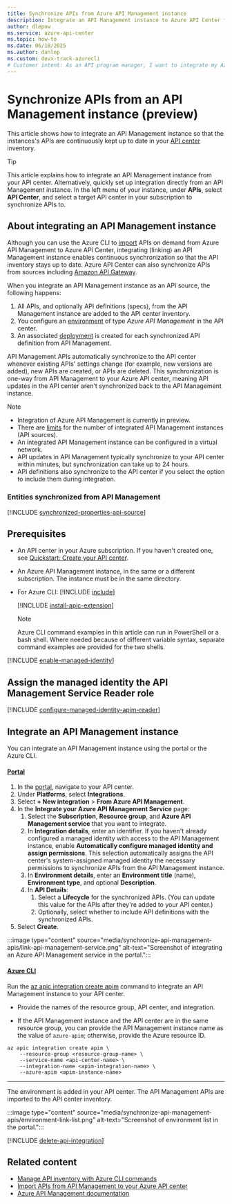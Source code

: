 ```yaml
---
title: Synchronize APIs from Azure API Management instance
description: Integrate an API Management instance to Azure API Center for automatic synchronization of APIs to the inventory.
author: dlepow
ms.service: azure-api-center
ms.topic: how-to
ms.date: 06/18/2025
ms.author: danlep 
ms.custom: devx-track-azurecli
# Customer intent: As an API program manager, I want to integrate my Azure API Management instance with my API center and synchronize API Management APIs to my inventory.
---
```


# Synchronize APIs from an API Management instance (preview)

This article shows how to integrate an API Management instance so that the instances's APIs are continuously kept up to date in your [API center](overview.md) inventory. 

> [!TIP]
> This article explains how to integrate an API Management instance from your API center. Alternatively, quickly set up integration directly from an API Management instance. In the left menu of your instance, under **APIs**, select **API Center**, and select a target API center in your subscription to synchronize APIs to.

## About integrating an API Management instance

Although you can use the Azure CLI to [import](import-api-management-apis.md) APIs on demand from Azure API Management to Azure API Center, integrating (linking) an API Management instance enables continuous synchronization so that the API inventory stays up to date. Azure API Center can also synchronize APIs from sources including [Amazon API Gateway](synchronize-aws-gateway-apis.md). 

When you integrate an API Management instance as an API source, the following happens:

1. All APIs, and optionally API definitions (specs), from the API Management instance are added to the API center inventory.
1. You configure an [environment](key-concepts.md#environment) of type *Azure API Management* in the API center. 
1. An associated [deployment](key-concepts.md#deployment) is created for each synchronized API definition from API Management. 

API Management APIs automatically synchronize to the API center whenever existing APIs' settings change (for example, new versions are added), new APIs are created, or APIs are deleted. This synchronization is one-way from API Management to your Azure API center, meaning API updates in the API center aren't synchronized back to the API Management instance.

> [!NOTE]
> * Integration of Azure API Management is currently in preview.
> * There are [limits](../azure-resource-manager/management/azure-subscription-service-limits.md?toc=/azure/api-center/toc.json&bc=/azure/api-center/breadcrumb/toc.json#azure-api-center-limits) for the number of integrated API Management instances (API sources).
> * An integrated API Management instance can be configured in a virtual network.
> * API updates in API Management typically synchronize to your API center within minutes, but synchronization can take up to 24 hours.
> * API definitions also synchronize to the API center if you select the option to include them during integration.

### Entities synchronized from API Management

[!INCLUDE [synchronized-properties-api-source](includes/synchronized-properties-api-source.md)]

## Prerequisites

* An API center in your Azure subscription. If you haven't created one, see [Quickstart: Create your API center](set-up-api-center.md).

* An Azure API Management instance, in the same or a different subscription. The instance must be in the same directory. 

* For Azure CLI:
    [!INCLUDE [include](~/reusable-content/azure-cli/azure-cli-prepare-your-environment-no-header.md)]

    [!INCLUDE [install-apic-extension](includes/install-apic-extension.md)]

    > [!NOTE]
    > Azure CLI command examples in this article can run in PowerShell or a bash shell. Where needed because of different variable syntax, separate command examples are provided for the two shells.

[!INCLUDE [enable-managed-identity](includes/enable-managed-identity.md)]

## Assign the managed identity the API Management Service Reader role

[!INCLUDE [configure-managed-identity-apim-reader](includes/configure-managed-identity-apim-reader.md)]

## Integrate an API Management instance 

You can integrate an API Management instance using the portal or the Azure CLI.

#### [Portal](#tab/portal)

1. In the [portal](https://portal.azure.com), navigate to your API center.
1. Under **Platforms**, select **Integrations**.
1. Select **+ New integration** > **From Azure API Management**.
1. In the **Integrate your Azure API Management Service** page:
    1. Select the **Subscription**, **Resource group**, and **Azure API Management service** that you want to integrate.
    1. In **Integration details**, enter an identifier.
        If you haven't already configured a managed identity with access to the API Management instance, enable **Automatically configure managed identity and assign permissions**. This selection automatically assigns the API center's system-assigned managed identity the necessary permissions to synchronize APIs from the API Management instance.
    1. In **Environment details**, enter an **Environment title** (name), **Environment type**, and optional **Description**.
    1. In **API Details**:
        1. Select a **Lifecycle** for the synchronized APIs. (You can update this value for the APIs after they're added to your API center.)
        1. Optionally, select whether to include API definitions with the synchronized APIs.
1. Select **Create**.

:::image type="content" source="media/synchronize-api-management-apis/link-api-management-service.png" alt-text="Screenshot of integrating an Azure API Management service in the portal.":::

#### [Azure CLI](#tab/cli)

Run the [az apic integration create apim](/cli/azure/apic/integration/create#az-apic-integration-create-apim) command to integrate an API Management instance to your API center. 

* Provide the names of the resource group, API center, and integration.  

* If the API Management instance and the API center are in the same resource group, you can provide the API Management instance name as the value of `azure-apim`; otherwise, provide the Azure resource ID. 

```azurecli
az apic integration create apim \
    --resource-group <resource-group-name> \
    --service-name <api-center-name> \
    --integration-name <apim-integration-name> \
    --azure-apim <apim-instance-name>
``` 
---

The environment is added in your API center. The API Management APIs are imported to the API center inventory.

:::image type="content" source="media/synchronize-api-management-apis/environment-link-list.png" alt-text="Screenshot of environment list in the portal.":::

[!INCLUDE [delete-api-integration](includes/delete-api-integration.md)]

## Related content
 
* [Manage API inventory with Azure CLI commands](manage-apis-azure-cli.md)
* [Import APIs from API Management to your Azure API center](import-api-management-apis.md)
* [Azure API Management documentation](../api-management/index.yml)
